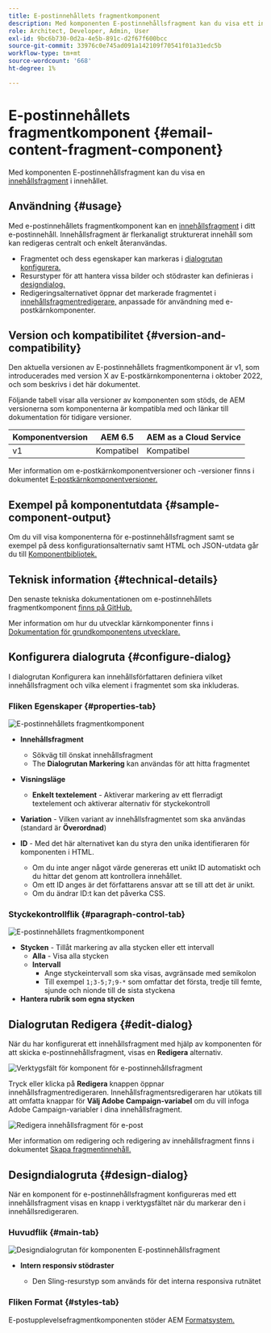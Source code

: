 ```yaml
---
title: E-postinnehållets fragmentkomponent
description: Med komponenten E-postinnehållsfragment kan du visa ett innehållsfragment i ditt innehåll.
role: Architect, Developer, Admin, User
exl-id: 9bc6b730-0d2a-4e5b-891c-d2f67f600bcc
source-git-commit: 33976c0e745ad091a142109f70541f01a31edc5b
workflow-type: tm+mt
source-wordcount: '668'
ht-degree: 1%

---
```



# E-postinnehållets fragmentkomponent {#email-content-fragment-component}

Med komponenten E-postinnehållsfragment kan du visa en [innehållsfragment](https://experienceleague.adobe.com/docs/experience-manager-cloud-service/assets/content-fragments/content-fragments.html) i innehållet.

## Användning {#usage}

Med e-postinnehållets fragmentkomponent kan en [innehållsfragment](https://experienceleague.adobe.com/docs/experience-manager-cloud-service/assets/content-fragments/content-fragments.html) i ditt e-postinnehåll. Innehållsfragment är flerkanaligt strukturerat innehåll som kan redigeras centralt och enkelt återanvändas.

* Fragmentet och dess egenskaper kan markeras i [dialogrutan konfigurera.](#configure-dialog)
* Resurstyper för att hantera vissa bilder och stödraster kan definieras i [designdialog.](#design-dialog)
* Redigeringsalternativet öppnar det markerade fragmentet i [innehållsfragmentredigerare,](#edit-dialog) anpassade för användning med e-postkärnkomponenter.

## Version och kompatibilitet {#version-and-compatibility}

Den aktuella versionen av E-postinnehållets fragmentkomponent är v1, som introducerades med version X av E-postkärnkomponenterna i oktober 2022, och som beskrivs i det här dokumentet.

Följande tabell visar alla versioner av komponenten som stöds, de AEM versionerna som komponenterna är kompatibla med och länkar till dokumentation för tidigare versioner.

| Komponentversion | AEM 6.5 | AEM as a Cloud Service |
|---|---|---|
| v1 | Kompatibel | Kompatibel |

Mer information om e-postkärnkomponentversioner och -versioner finns i dokumentet [E-postkärnkomponentversioner.](/help/email/versions.md)

## Exempel på komponentutdata {#sample-component-output}

Om du vill visa komponenterna för e-postinnehållsfragment samt se exempel på dess konfigurationsalternativ samt HTML och JSON-utdata går du till [Komponentbibliotek.](https://adobe.com/go/aem_cmp_library_email_cf)

## Teknisk information {#technical-details}

Den senaste tekniska dokumentationen om e-postinnehållets fragmentkomponent [finns på GitHub.](https://adobe.com/go/aem_cmp_tech_email_cf_v1)

Mer information om hur du utvecklar kärnkomponenter finns i [Dokumentation för grundkomponentens utvecklare.](/help/developing/overview.md)

## Konfigurera dialogruta {#configure-dialog}

I dialogrutan Konfigurera kan innehållsförfattaren definiera vilket innehållsfragment och vilka element i fragmentet som ska inkluderas.

### Fliken Egenskaper {#properties-tab}

![E-postinnehållets fragmentkomponent](/help/email/assets/email-content-fragment-edit-properties.png)

* **Innehållsfragment**

   * Sökväg till önskat innehållsfragment
   * The **Dialogrutan Markering** kan användas för att hitta fragmentet

* **Visningsläge**
   * **Enkelt textelement** - Aktiverar markering av ett flerradigt textelement och aktiverar alternativ för styckekontroll
* **Variation** - Vilken variant av innehållsfragmentet som ska användas (standard är **Överordnad**)

* **ID** - Med det här alternativet kan du styra den unika identifieraren för komponenten i HTML.
   * Om du inte anger något värde genereras ett unikt ID automatiskt och du hittar det genom att kontrollera innehållet.
   * Om ett ID anges är det författarens ansvar att se till att det är unikt.
   * Om du ändrar ID:t kan det påverka CSS.

### Styckekontrollflik {#paragraph-control-tab}

![E-postinnehållets fragmentkomponent](/help/assets/content-fragment-edit-paragraph.png)

* **Stycken** - Tillåt markering av alla stycken eller ett intervall
   * **Alla** - Visa alla stycken
   * **Intervall**
      * Ange styckeintervall som ska visas, avgränsade med semikolon
      * Till exempel `1;3-5;7;9-*` som omfattar det första, tredje till femte, sjunde och nionde till de sista styckena
* **Hantera rubrik som egna stycken**

## Dialogrutan Redigera {#edit-dialog}

När du har konfigurerat ett innehållsfragment med hjälp av komponenten för att skicka e-postinnehållsfragment, visas en **Redigera** alternativ.

![Verktygsfält för komponent för e-postinnehållsfragment](/help/email/assets/email-content-fragment-edit-toolbar.png)

Tryck eller klicka på **Redigera** knappen öppnar innehållsfragmentredigeraren. Innehållsfragmentsredigeraren har utökats till att omfatta knappar för **Välj Adobe Campaign-variabel** om du vill infoga Adobe Campaign-variabler i dina innehållsfragment.

![Redigera innehållsfragment för e-post](/help/email/assets/email-content-fragment-editor.png)

Mer information om redigering och redigering av innehållsfragment finns i dokumentet [Skapa fragmentinnehåll.](https://experienceleague.adobe.com/docs/experience-manager-cloud-service/content/assets/content-fragments/content-fragments-variations.html)

## Designdialogruta {#design-dialog}

När en komponent för e-postinnehållsfragment konfigureras med ett innehållsfragment visas en knapp i verktygsfältet när du markerar den i innehållsredigeraren.


### Huvudflik {#main-tab}

![Designdialogrutan för komponenten E-postinnehållsfragment](/help/email/assets/email-content-fragment-design.png)

* **Intern responsiv stödraster**

   * Den Sling-resurstyp som används för det interna responsiva rutnätet

### Fliken Format {#styles-tab}

E-postupplevelsefragmentkomponenten stöder AEM [Formatsystem.](/help/get-started/authoring.md#component-styling)
